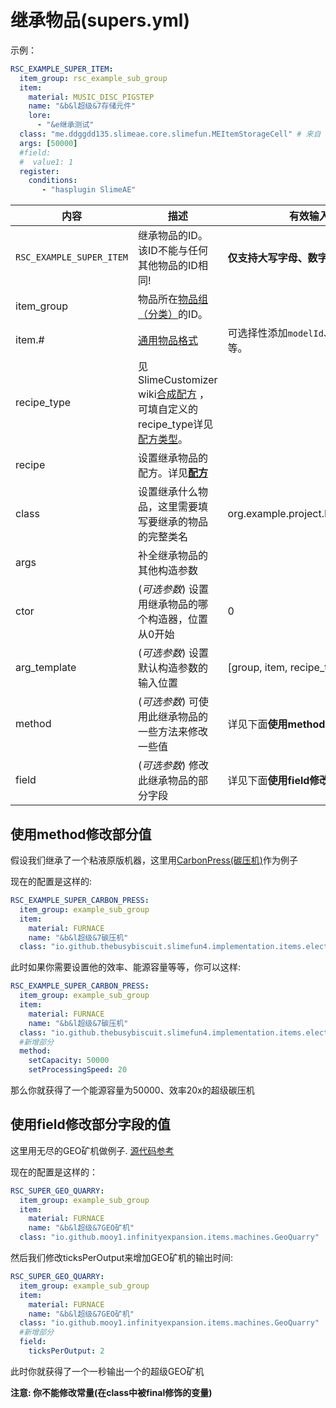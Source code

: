 # 继承物品(supers.yml)

示例：

```yaml
RSC_EXAMPLE_SUPER_ITEM:
  item_group: rsc_example_sub_group
  item:
    material: MUSIC_DISC_PIGSTEP
    name: "&b&l超级&7存储元件"
    lore:
      - "&e继承测试"
  class: "me.ddggdd135.slimeae.core.slimefun.MEItemStorageCell" # 来自 SlimeAE
  args: [50000]
  #field:
  #  value1: 1
  register:
    conditions:
       - "hasplugin SlimeAE"
```

| 内容 | 描述 | 有效输入 |
| --- | ----------- | ----------------- |
| `RSC_EXAMPLE_SUPER_ITEM` | 继承物品的ID。<br>该ID不能与任何其他物品的ID相同! | **仅支持大写字母、数字、下划线!** |
| item_group | 物品所在[物品组（分类）](file/groups.md)的ID。 |
| item.# | [通用物品格式](format/universal-item-format.md)| 可选择性添加`modelId`、`lore`、`glow`等。 |
| recipe_type | 见 SlimeCustomizer wiki[合成配方](https://slimefun-addons-wiki.guizhanss.cn/slime-customizer/Crafting-Recipe) ，可填自定义的recipe_type详见[配方类型](file/recipe_type.md)。 |
| recipe | 设置继承物品的配方。详见[**配方**](format/recipe.md) |
| class | 设置继承什么物品，这里需要填写要继承的物品的完整类名 | org.example.project.ExampleClass |
| args | 补全继承物品的其他构造参数 |
| ctor | (*可选参数*) 设置用继承物品的哪个构造器，位置从0开始 | 0 |
| arg_template | (*可选参数*) 设置默认构造参数的输入位置 | [group, item, recipe_type, recipe] |
| method | (*可选参数*) 可使用此继承物品的一些方法来修改一些值 | 详见下面**使用method修改部分值** |
| field| (*可选参数*) 修改此继承物品的部分字段 | 详见下面**使用field修改部分字段的值** |

## 使用method修改部分值
假设我们继承了一个粘液原版机器，这里用[CarbonPress(碳压机)](https://slimefun.github.io/javadocs/Slimefun4/docs/io/github/thebusybiscuit/slimefun4/implementation/items/electric/machines/CarbonPress.html)作为例子

现在的配置是这样的:
```yaml
RSC_EXAMPLE_SUPER_CARBON_PRESS:
  item_group: example_sub_group
  item:
    material: FURNACE
    name: "&b&l超级&7碳压机"
  class: "io.github.thebusybiscuit.slimefun4.implementation.items.electric.machines.CarbonPress"
```
此时如果你需要设置他的效率、能源容量等等，你可以这样:
```yaml
RSC_EXAMPLE_SUPER_CARBON_PRESS:
  item_group: example_sub_group
  item:
    material: FURNACE
    name: "&b&l超级&7碳压机"
  class: "io.github.thebusybiscuit.slimefun4.implementation.items.electric.machines.CarbonPress"
  #新增部分
  method:
    setCapacity: 50000
    setProcessingSpeed: 20
```
那么你就获得了一个能源容量为50000、效率20x的超级碳压机

## 使用field修改部分字段的值
这里用无尽的GEO矿机做例子. [源代码参考](https://github.com/Mooy1/InfinityExpansion/blob/master/src/main/java/io/github/mooy1/infinityexpansion/items/machines/GeoQuarry.java)

现在的配置是这样的：

```yaml
RSC_SUPER_GEO_QUARRY:
  item_group: example_sub_group
  item:
    material: FURNACE
    name: "&b&l超级&7GEO矿机"
  class: "io.github.mooy1.infinityexpansion.items.machines.GeoQuarry"
```

然后我们修改ticksPerOutput来增加GEO矿机的输出时间:

```yaml
RSC_SUPER_GEO_QUARRY:
  item_group: example_sub_group
  item:
    material: FURNACE
    name: "&b&l超级&7GEO矿机"
  class: "io.github.mooy1.infinityexpansion.items.machines.GeoQuarry"
  #新增部分
  field:
    ticksPerOutput: 2
```

此时你就获得了一个一秒输出一个的超级GEO矿机  

**注意: 你不能修改常量(在class中被final修饰的变量)**
